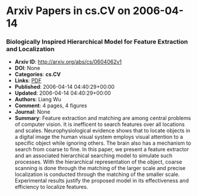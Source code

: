 # Arxiv Papers in cs.CV on 2006-04-14
### Biologically Inspired Hierarchical Model for Feature Extraction and Localization
- **Arxiv ID**: http://arxiv.org/abs/cs/0604062v1
- **DOI**: None
- **Categories**: **cs.CV**
- **Links**: [PDF](http://arxiv.org/pdf/cs/0604062v1)
- **Published**: 2006-04-14 04:40:29+00:00
- **Updated**: 2006-04-14 04:40:29+00:00
- **Authors**: Liang Wu
- **Comment**: 4 pages, 4 figures
- **Journal**: None
- **Summary**: Feature extraction and matching are among central problems of computer vision. It is inefficent to search features over all locations and scales. Neurophysiological evidence shows that to locate objects in a digital image the human visual system employs visual attention to a specific object while ignoring others. The brain also has a mechanism to search from coarse to fine. In this paper, we present a feature extractor and an associated hierarchical searching model to simulate such processes. With the hierarchical representation of the object, coarse scanning is done through the matching of the larger scale and precise localization is conducted through the matching of the smaller scale. Experimental results justify the proposed model in its effectiveness and efficiency to localize features.



